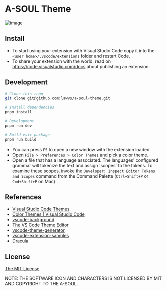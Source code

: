 # A-SOUL Theme

![image](https://user-images.githubusercontent.com/18554747/165396514-cca8483e-fcd2-43d8-8c06-4e922ec4623c.png)

## Install

- To start using your extension with Visual Studio Code copy it into the `<user home>/.vscode/extensions` folder and restart Code.
- To share your extension with the world, read on https://code.visualstudio.com/docs about publishing an extension.

## Development

```sh
# Clone this repo
git clone git@github.com:lawvs/a-soul-theme.git

# Install dependencies
pnpm install

# Development
pnpm run dev

# Build vsix package
pnpm run build
```

- You can press `F5` to open a new window with the extension loaded.
- Open `File > Preferences > Color Themes` and pick a color theme.
- Open a file that has a language associated. The languages' configured grammar will tokenize the text and assign 'scopes' to the tokens. To examine these scopes, invoke the `Developer: Inspect Editor Tokens and Scopes` command from the Command Palette (`Ctrl+Shift+P` or `Cmd+Shift+P` on Mac) .

## References

- [Visual Studio Code Themes](https://code.visualstudio.com/docs/getstarted/themes)
- [Color Themes | Visual Studio Code](https://code.visualstudio.com/api/references/theme-color)
- [vscode-background](https://github.com/shalldie/vscode-background)
- [The VS Code Theme Editor](https://themes.vscode.one/)
- [vscode-theme-generator](https://github.com/Tyriar/vscode-theme-generator)
- [vscode-extension-samples](https://github.com/microsoft/vscode-extension-samples)
- [Dracula](https://github.com/dracula/dracula-theme)

## License

[The MIT License](./LICENSE)

NOTE: THE SOFTWARE ICON AND CHARACTERS IS NOT LICENSED BY MIT AND COPYRIGHT TO THE A-SOUL.
